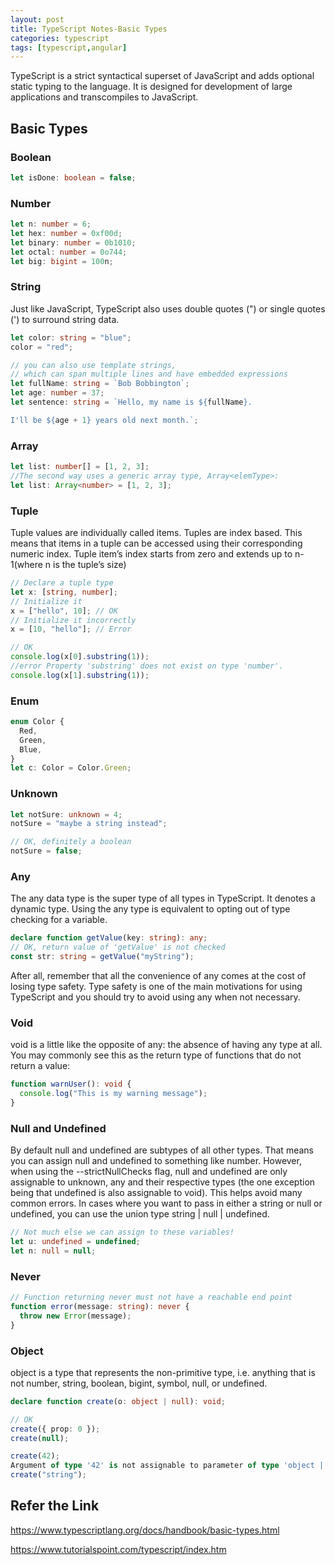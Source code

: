 ```yaml
---
layout: post
title: TypeScript Notes-Basic Types
categories: typescript
tags: [typescript,angular]
---
```

TypeScript is a strict syntactical superset of JavaScript and adds optional static typing to the language. It is designed for development of large applications and transcompiles to JavaScript.
## Basic Types
### Boolean
``` typescript
let isDone: boolean = false;
```
### Number
``` typescript
let n: number = 6;
let hex: number = 0xf00d;
let binary: number = 0b1010;
let octal: number = 0o744;
let big: bigint = 100n;
```
### String
Just like JavaScript, TypeScript also uses double quotes (") or single quotes (') to surround string data.
``` typescript
let color: string = "blue";
color = "red";

// you can also use template strings, 
// which can span multiple lines and have embedded expressions
let fullName: string = `Bob Bobbington`;
let age: number = 37;
let sentence: string = `Hello, my name is ${fullName}.

I'll be ${age + 1} years old next month.`;
```
### Array
``` typescript
let list: number[] = [1, 2, 3];
//The second way uses a generic array type, Array<elemType>:
let list: Array<number> = [1, 2, 3];
```
### Tuple
Tuple values are individually called items. Tuples are index based. This means that items in a tuple can be accessed using their corresponding numeric index. Tuple item’s index starts from zero and extends up to n-1(where n is the tuple’s size)
``` typescript
// Declare a tuple type
let x: [string, number];
// Initialize it
x = ["hello", 10]; // OK
// Initialize it incorrectly
x = [10, "hello"]; // Error

// OK
console.log(x[0].substring(1));
//error Property 'substring' does not exist on type 'number'.
console.log(x[1].substring(1));

```
### Enum
``` typescript
enum Color {
  Red,
  Green,
  Blue,
}
let c: Color = Color.Green;
```
### Unknown
``` typescript
let notSure: unknown = 4;
notSure = "maybe a string instead";

// OK, definitely a boolean
notSure = false;
```
### Any
The any data type is the super type of all types in TypeScript. It denotes a dynamic type. Using the any type is equivalent to opting out of type checking for a variable.
``` typescript
declare function getValue(key: string): any;
// OK, return value of 'getValue' is not checked
const str: string = getValue("myString");
```
After all, remember that all the convenience of any comes at the cost of losing type safety. Type safety is one of the main motivations for using TypeScript and you should try to avoid using any when not necessary.
### Void
void is a little like the opposite of any: the absence of having any type at all. You may commonly see this as the return type of functions that do not return a value:
``` typescript
function warnUser(): void {
  console.log("This is my warning message");
}
```
### Null and Undefined
By default null and undefined are subtypes of all other types. That means you can assign null and undefined to something like number.
However, when using the --strictNullChecks flag, null and undefined are only assignable to unknown, any and their respective types (the one exception being that undefined is also assignable to void). This helps avoid many common errors. In cases where you want to pass in either a string or null or undefined, you can use the union type string | null | undefined.
``` typescript
// Not much else we can assign to these variables!
let u: undefined = undefined;
let n: null = null;
```
### Never
``` typescript
// Function returning never must not have a reachable end point
function error(message: string): never {
  throw new Error(message);
}
```
### Object
object is a type that represents the non-primitive type, i.e. anything that is not number, string, boolean, bigint, symbol, null, or undefined.
``` typescript
declare function create(o: object | null): void;

// OK
create({ prop: 0 });
create(null);

create(42);
Argument of type '42' is not assignable to parameter of type 'object | null'.
create("string");
```
## Refer the Link

<https://www.typescriptlang.org/docs/handbook/basic-types.html>

<https://www.tutorialspoint.com/typescript/index.htm>